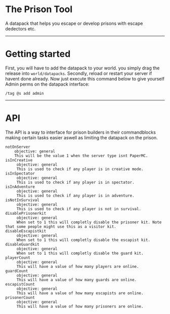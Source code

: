 # The Prison Tool
 A datapack that helps you escape or develop prisons with escape dedectors etc.

---
# Getting started
First, you will have to add the datapack to your world. you simply drag the release into ``world/datapacks``.
Secondly, reload or restart your server if havent done already. Now just execute this command below to give yourself Admin perms on the datapack interface:
```
/tag @s add admin
```



---
# API
  The API is a way to interface for prison builders in their commandblocks making certain tasks easier aswell as limiting the datapack on the prison.
  ```
 notOnServer
      objective: general       
      This will be the value 1 when the server type isnt PaperMC.
 isInCreative
       objective: general
       This is used to check if any player is in creative mode.
 isInSpectator
       objective: general       
       This is used to check if any player is in spectator.
 isInAdventure
       objective: general
       This is used to check if any player is in adventure.
 isNotInSurvival
       objective: general
       This is used to check if any player is not in survival.
 disablePrisonerkit
       objective: general
       When set to 1 this will completly disable the prisoner kit. Note that some people might use this as a visitor kit.
 disableEscapistkit
       objective: general
       When set to 1 this will completly disable the escapist kit.
 disableGuardkit
       objective: general
       When set to 1 this will completly disable the guard kit.
 playerCount
       objective: general
       This will have a value of how many players are online.
 guardCount
       objective: general
       This will have a value of how many guards are online.
 escapistCount
       objective: general
       This will have a value of how many escapists are online.
 prisonerCount
       objective: general
       This will have a value of how many prisoners are online.
  ```


